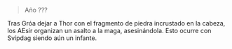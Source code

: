 > Año ???

Tras Gróa dejar a Thor con el fragmento de piedra incrustado en la cabeza, los AEsir organizan un asalto a la maga, asesinándola. Esto ocurre con Svípdag siendo aún un infante.